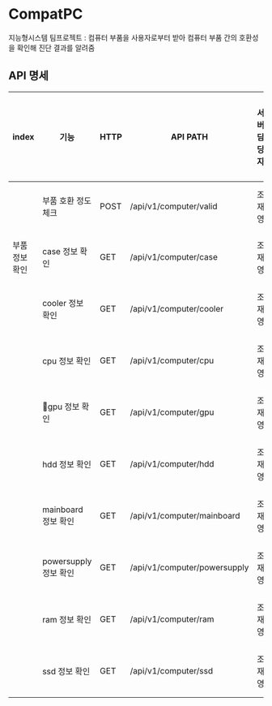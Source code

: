 # CompatPC
지능형시스템 팀프로젝트 : 컴퓨터 부품을 사용자로부터 받아 컴퓨터 부품 간의 호환성을 확인해 진단 결과를 알려줌

## API 명세

| index    | 기능                | HTTP | API PATH                     | 서버 담당자 | 서버 개발 현황             | 프론트 담당자 | 프론트 개발 현황 |
| -------- | ----------------- | ---- | ---------------------------- | ------ | -------------------- | ------- | --------- |
|          | 부품 호환 정도 체크       | POST | /api/v1/computer/valid       | 조재영    | Service 계층 메인 로직 미구현 |         |           |
| 부품 정보 확인 | case 정보 확인        | GET  | /api/v1/computer/case        | 조재영    | 레포지토리 계층 미구현         |         |           |
|          | cooler 정보 확인      | GET  | /api/v1/computer/cooler      | 조재영    | 레포지토리 계층 미구현         |         |           |
|          | cpu 정보 확인         | GET  | /api/v1/computer/cpu         | 조재영    | 레포지토리 계층 미구현         |         |           |
|          | gpu 정보 확인        | GET  | /api/v1/computer/gpu         | 조재영    | 레포지토리 계층 미구현         |         |           |
|          | hdd 정보 확인         | GET  | /api/v1/computer/hdd         | 조재영    | 레포지토리 계층 미구현         |         |           |
|          | mainboard 정보 확인   | GET  | /api/v1/computer/mainboard   | 조재영    | 레포지토리 계층 미구현         |         |           |
|          | powersupply 정보 확인 | GET  | /api/v1/computer/powersupply | 조재영    | 레포지토리 계층 미구현         |         |           |
|          | ram 정보 확인         | GET  | /api/v1/computer/ram         | 조재영    | 레포지토리 계층 미구현         |         |           |
|          | ssd 정보 확인         | GET  | /api/v1/computer/ssd         | 조재영    | 레포지토리 계층 미구현         |         |           |


